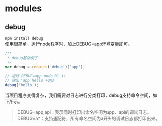 # modules


## debug
`npm install debug`  
使用很简单，运行node程序时，加上DEBUG=app环境变量即可。  
```javascript
/**
 * debug基础例子
 */
var debug = require('debug')('app');

// 运行 DEBUG=app node 01.js
// 输出：app hello +0ms
debug('hello');
```

当项目程序变得复杂，我们需要对日志进行分类打印，debug支持命令空间，如下所示。  
> DEBUG=app,api：表示同时打印出命名空间为app、api的调试日志。  
> DEBUG=a*：支持通配符，所有命名空间为a开头的调试日志都打印出来。  

##